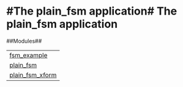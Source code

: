 

#The plain_fsm application#
The plain_fsm application
=========================


##Modules##

<table width="100%" border="0" summary="list of modules">
<tr><td><a href="fsm_example.md" class="module">fsm_example</a></td></tr>
<tr><td><a href="plain_fsm.md" class="module">plain_fsm</a></td></tr>
<tr><td><a href="plain_fsm_xform.md" class="module">plain_fsm_xform</a></td></tr></table>
